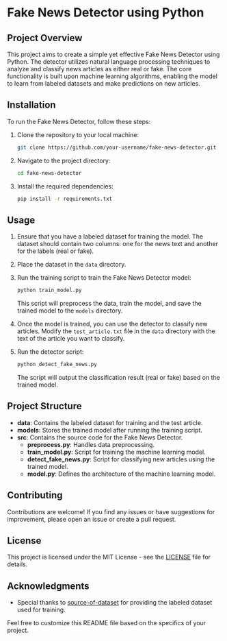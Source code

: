 # Fake News Detector using Python

## Project Overview

This project aims to create a simple yet effective Fake News Detector using Python. The detector utilizes natural language processing techniques to analyze and classify news articles as either real or fake. The core functionality is built upon machine learning algorithms, enabling the model to learn from labeled datasets and make predictions on new articles.

## Installation

To run the Fake News Detector, follow these steps:

1. Clone the repository to your local machine:

   ```bash
   git clone https://github.com/your-username/fake-news-detector.git
   ```

2. Navigate to the project directory:

   ```bash
   cd fake-news-detector
   ```

3. Install the required dependencies:

   ```bash
   pip install -r requirements.txt
   ```

## Usage

1. Ensure that you have a labeled dataset for training the model. The dataset should contain two columns: one for the news text and another for the labels (real or fake).

2. Place the dataset in the `data` directory.

3. Run the training script to train the Fake News Detector model:

   ```bash
   python train_model.py
   ```

   This script will preprocess the data, train the model, and save the trained model to the `models` directory.

4. Once the model is trained, you can use the detector to classify new articles. Modify the `test_article.txt` file in the `data` directory with the text of the article you want to classify.

5. Run the detector script:

   ```bash
   python detect_fake_news.py
   ```

   The script will output the classification result (real or fake) based on the trained model.

## Project Structure

- **data**: Contains the labeled dataset for training and the test article.
- **models**: Stores the trained model after running the training script.
- **src**: Contains the source code for the Fake News Detector.
  - **preprocess.py**: Handles data preprocessing.
  - **train_model.py**: Script for training the machine learning model.
  - **detect_fake_news.py**: Script for classifying new articles using the trained model.
  - **model.py**: Defines the architecture of the machine learning model.

## Contributing

Contributions are welcome! If you find any issues or have suggestions for improvement, please open an issue or create a pull request.

## License

This project is licensed under the MIT License - see the [LICENSE](LICENSE) file for details.

## Acknowledgments

- Special thanks to [source-of-dataset](link-to-dataset) for providing the labeled dataset used for training.

Feel free to customize this README file based on the specifics of your project.
